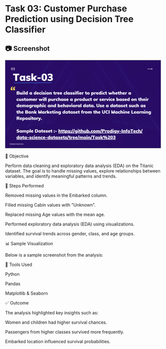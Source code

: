 # Task 03: Customer Purchase Prediction using Decision Tree Classifier

## 📷 Screenshot
![Decision Tree Classifier](./Screenshot%202025-08-17%20084719.png)



📌 Objective

Perform data cleaning and exploratory data analysis (EDA) on the Titanic dataset. The goal is to handle missing values, explore relationships between variables, and identify meaningful patterns and trends.

🔧 Steps Performed

Removed missing values in the Embarked column.

Filled missing Cabin values with "Unknown".

Replaced missing Age values with the mean age.

Performed exploratory data analysis (EDA) using visualizations.

Identified survival trends across gender, class, and age groups.

📊 Sample Visualization

Below is a sample screenshot from the analysis:

🚀 Tools Used

Python

Pandas

Matplotlib & Seaborn

✅ Outcome

The analysis highlighted key insights such as:

Women and children had higher survival chances.

Passengers from higher classes survived more frequently.

Embarked location influenced survival probabilities.
